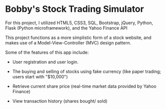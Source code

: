 # Bobby's Stock Trading Simulator

For this project, I utilized HTML5, CSS3, SQL, Bootstrap, jQuery, Python, Flask (Python microframework), and the Yahoo Finance API

This project functions as a more simplistic form of a stock website, and makes use of a Model-View-Controller (MVC) design pattern.

Some of the features of this app include:

- User registration and user login.

- The buying and selling of stocks using fake currency (like paper trading; users start with "$10,000")

- Retrieve current share price (real-time market data provided by Yahoo Finance)

- View transaction history (shares bought/ sold)
